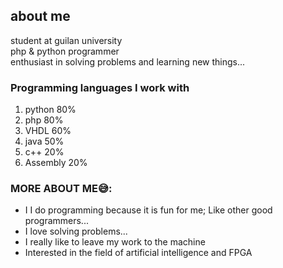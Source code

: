 ## about me 

student at guilan university\
php & python programmer\
enthusiast in solving problems and learning new things... 



### Programming languages ​​I work with
1. python 80%
2. php  80%
3. VHDL 60%
4. java  50%
5. c++ 20%
6. Assembly 20%

### MORE ABOUT ME😅:
- I I do programming because it is fun for me; Like other good programmers...
- I love solving problems...
- I really like to leave my work to the machine
- Interested in the field of artificial intelligence and FPGA





<!--

- 🔭 I’m currently working on ...
- 🌱 I’m currently learning ...
- 👯 I’m looking to collaborate on ...
- 🤔 I’m looking for help with ...
- 💬 Ask me about ...
- 📫 How to reach me: ...
- 😄 Pronouns: ...
- ⚡ Fun fact: ...
-->
